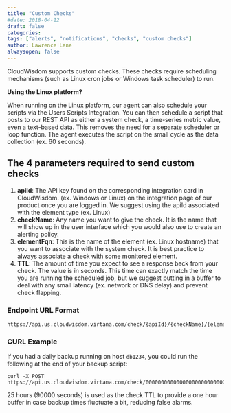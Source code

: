 ```yaml
---
title: "Custom Checks"
#date: 2018-04-12
draft: false
categories:
tags: ["alerts", "notifications", "checks", "custom checks"]
author: Lawrence Lane
alwaysopen: false
---
```

CloudWisdom supports custom checks. These checks require scheduling mechanisms (such as Linux cron jobs or Windows task scheduler) to run.

**Using the Linux platform?**

When running on the Linux platform, our agent can also schedule your scripts via the Users Scripts Integration. You can then schedule a script that posts to our REST API as either a system check, a time-series metric value, even a text-based data. This removes the need for a separate scheduler or loop function. The agent executes the script on the small cycle as the data collection (ex. 60 seconds).


## The 4 parameters required to send custom checks

1. **apiId**: The API key found on the corresponding integration card in CloudWisdom.  (ex. Windows or Linux) on the integration page of our product once you are logged in. We suggest using the apiId associated with the element type (ex. Linux)
2. **checkName**:  Any name you want to give the check. It is the name that will show up in the user interface which you would also use to create an alerting policy.
3. **elementFqn**: This is the name of the element (ex. Linux hostname) that you want to associate with the system check. It is best practice to always associate a check with some monitored element.
4. **TTL**: The amount of time you expect to see a response back from your check. The value is in seconds. This time can exactly match the time you are running the scheduled job, but we suggest putting in a buffer to deal with any small latency (ex. network or DNS delay) and prevent check flapping.


### Endpoint URL Format
```
https://api.us.cloudwisdom.virtana.com/check/{apiId}/{checkName}/{elementFqn}/{ttl}
```

### CURL Example
If you had a daily backup running on host `db1234`, you could run the following at the end of your backup script:
```
curl -X POST https://api.us.cloudwisdom.virtana.com/check/00000000000000000000000000000000/dailybackup/db1234/90000
```
25 hours (90000 seconds) is used as the check TTL to provide a one hour buffer in case backup times fluctuate a bit, reducing false alarms.
